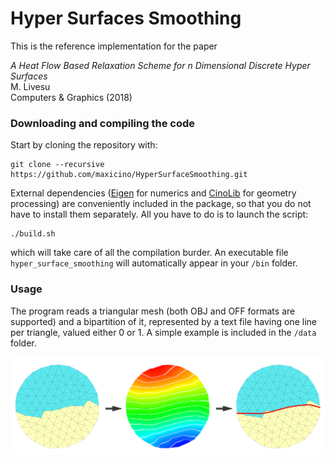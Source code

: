 # Hyper Surfaces Smoothing
This is the reference implementation for the paper 

_A Heat Flow Based Relaxation Scheme for n Dimensional Discrete Hyper Surfaces_  
M. Livesu  
Computers &amp; Graphics (2018)  

### Downloading and compiling the code
Start by cloning the repository with:
```
git clone --recursive https://github.com/maxicino/HyperSurfaceSmoothing.git
```
External dependencies ([Eigen](http://eigen.tuxfamily.org) for numerics and [CinoLib](https://github.com/maxicino/cinolib) for geometry processing) are conveniently included in the package, so that you do not have to install them separately. All you have to do is to launch the script: 
```
./build.sh
```
which will take care of all the compilation burder. An executable file `hyper_surface_smoothing` will automatically appear in your `/bin` folder.

### Usage
The program reads a triangular mesh (both OBJ and OFF formats are supported) and a bipartition of it, represented by a text file having one line per triangle, valued either 0 or 1. A simple example is included in the `/data` folder. 

<p align="center"><img src="teaser.png" width="1000"></p>

